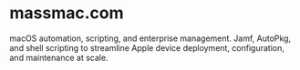 # massmac.com
macOS automation, scripting, and enterprise management. Jamf, AutoPkg, and shell scripting to streamline Apple device deployment, configuration, and maintenance at scale.

